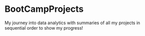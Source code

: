 # BootCampProjects
My journey into data analytics with summaries of all my projects in sequential order to show my progress!
